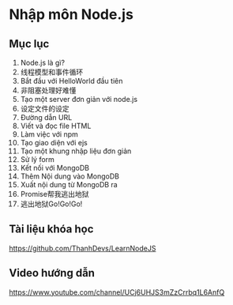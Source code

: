 Nhập môn Node.js
===

## Mục lục

1. Node.js là gì?
2. 线程模型和事件循环
3. Bắt đầu với HelloWorld đầu tiên
4. 非阻塞处理好难懂
5. Tạo một server đơn giản với node.js
6. 设定文件的设定
7. Đường dẫn URL
8. Viết và đọc file HTML
9. Làm việc với npm 
10. Tạo giao diện với ejs
11. Tạo một khung nhập liệu đơn giản
12. Sử lý form
13. Kết nối với MongoDB 
14. Thêm Nội dung vào MongoDB
15. Xuất nội dung từ MongoDB ra
16. Promise帮我逃出地狱
17. 逃出地狱Go!Go!Go!

## Tài liệu khóa học

https://github.com/ThanhDevs/LearnNodeJS

## Video hướng dẫn

https://www.youtube.com/channel/UCj6UHJS3mZzCrrbq1L6AnfQ
